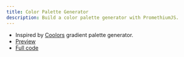 ```yaml
---
title: Color Palette Generator 
description: Build a color palette generator with PromethiumJS.
---
```


- Inspired by [Coolors](https://coolors.co/) gradient palette generator.
- [Preview](https://promethiumjs.github.io/color-palette-generator-tutorial/)
- [Full code](https://github.com/promethiumjs/color-palette-generator-tutorial)
